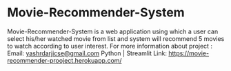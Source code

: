 # Movie-Recommender-System
Movie-Recommender-System is a web application using which a user can select his/her watched movie from list and system will recommend 5 movies to watch according to user interest.
For more information about project : Email: yashrdarjicse@gmail.com
Python | Streamlit
Link: https://movie-recommender-prooject.herokuapp.com/
